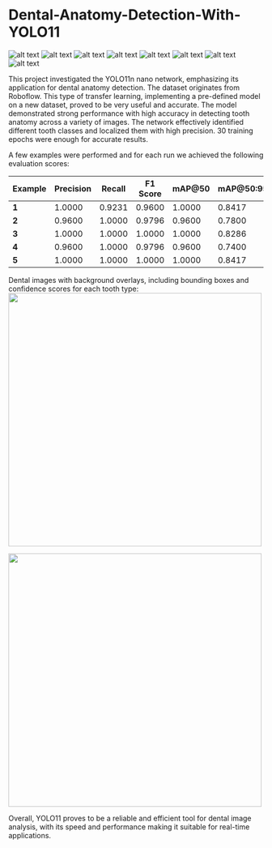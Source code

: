 # Dental-Anatomy-Detection-With-YOLO11
![ alt text ](https://img.shields.io/badge/license-MIT-green?style=&logo=)
![ alt text ](https://img.shields.io/badge/-Jupyter-F37626?logo=Jupyter&logoColor=white)
![ alt text ](https://img.shields.io/badge/-YOLO-111F68?logo=YOLO&logoColor=white)
![ alt text ](https://img.shields.io/badge/-Weights_&_Biases-FFBE00?logo=weightsandbiases&logoColor=black)
![ alt text ](https://img.shields.io/badge/-Ultralytics-111F68?logo=Ultralytics&logoColor=white)
![ alt text ](https://img.shields.io/badge/-OpenCV-5C3EE8?logo=OpenCV&logoColor=white)
![ alt text ](https://img.shields.io/badge/-NumPy-013243?logo=Numpy&logoColor=white)
![ alt text ](https://img.shields.io/badge/-Roboflow-6706CE?logo=Roboflow&logoColor=white)

This project investigated the YOLO11n nano network, emphasizing its application for dental anatomy detection. The dataset originates from Roboflow. This type of transfer learning, implementing a pre-defined model on a new dataset, proved to be very useful and accurate. The model demonstrated strong performance with high accuracy in detecting tooth anatomy across a variety of images. The network effectively identified different tooth classes and localized them with high precision. 30 training epochs were enough for accurate results.

A few examples were performed and for each run we achieved the following evaluation scores:

| **Example** | **Precision** | **Recall** | **F1 Score** | **mAP@50** | **mAP@50:95** | **Weighted<br>Fitness** | **Unweighted<br>Fitness** |
|-------------|---------------|------------|--------------|------------|---------------|-------------------------|---------------------------|
|    **1**    | 1.0000        | 0.9231     | 0.9600       | 1.0000     | 0.8417        | 0.9457                  | 0.9412                    |
|    **2**    | 0.9600        | 1.0000     | 0.9796       | 0.9600     | 0.7800        | 0.9329                  | 0.9250                    |
|    **3**    | 1.0000        | 1.0000     | 1.0000       | 1.0000     | 0.8286        | 0.9629                  | 0.9571                    |
|    **4**    | 0.9600        | 1.0000     | 0.9796       | 0.9600     | 0.7400        | 0.9264                  | 0.9150                    |
|    **5**    | 1.0000        | 1.0000     | 1.0000       | 1.0000     | 0.8417        | 0.9653                  | 0.9604                    |

Dental images with background overlays, including bounding boxes and confidence scores for each tooth type:
<img src='https://github.com/user-attachments/assets/41a97f2f-7c9b-478b-bd35-66d81a9f4791' width='500'/>

<img src='https://github.com/user-attachments/assets/f9988848-1eeb-4144-b618-f426512f2b84' width='500'/>

Overall, YOLO11 proves to be a reliable and efficient tool for dental image analysis, with its speed and performance making it suitable for real-time applications.
